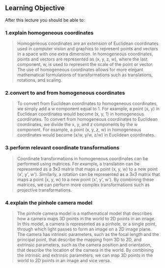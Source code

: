 ## Learning Objective
After this lecture you should be able to:
### 1.explain homogeneous coordinates

> Homogeneous coordinates are an extension of Euclidean coordinates used in computer vision and graphics to represent points and vectors in a space with one extra dimension. In homogeneous coordinates, points and vectors are represented as (x, y, z, w), where the last component, w, is used to represent the scale of the point or vector. The use of homogeneous coordinates allows for more elegant mathematical formulations of transformations such as translations, rotations, and scaling.


### 2.convert to and from homogeneous coordinates

> To convert from Euclidean coordinates to homogeneous coordinates, we simply add a w component equal to 1. For example, a point (x, y) in Euclidean coordinates would become (x, y, 1) in homogeneous coordinates. To convert from homogeneous coordinates to Euclidean coordinates, we divide the x, y, and z components by the w component. For example, a point (x, y, z, w) in homogeneous coordinates would become (x/w, y/w, z/w) in Euclidean coordinates.

### 3.perform relevant coordinate transformations

> Coordinate transformations in homogeneous coordinates can be performed using matrices. For example, a translation can be represented as a 3x3 matrix that maps a point (x, y, w) to a new point (x', y', w'). Similarly, a rotation can be represented as a 3x3 matrix that maps a point (x, y, w) to a new point (x', y', w'). By combining these matrices, we can perform more complex transformations such as projective transformations.

### 4.explain the pinhole camera model

> The pinhole camera model is a mathematical model that describes how a camera maps 3D points in the world to 2D points in an image. In this model, a camera is represented as a pinhole, or a single point, through which light passes to form an image on a 2D image plane. The camera has intrinsic parameters, such as the focal length and the principal point, that describe the mapping from 3D to 2D, and extrinsic parameters, such as the camera position and orientation, that describe the location of the camera in the world. By combining the intrinsic and extrinsic parameters, we can map 3D points in the world to 2D points in an image and vice versa.